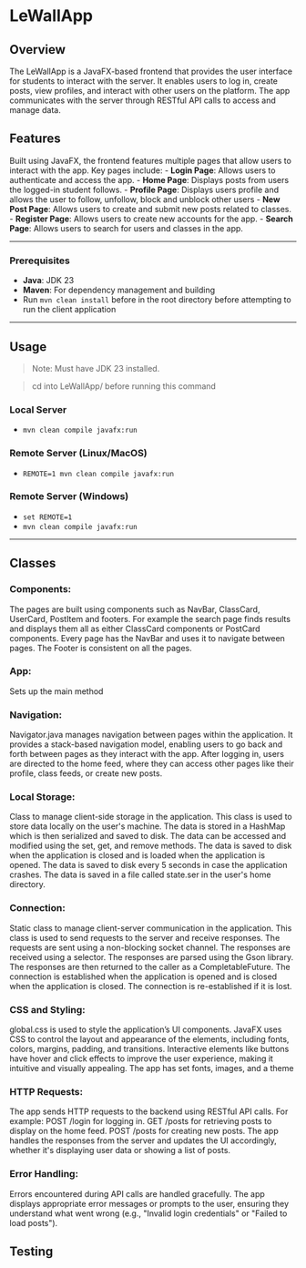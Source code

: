 # LeWallApp

## Overview

The LeWallApp is a JavaFX-based frontend that provides the user interface for students to interact with the server. It enables users to log in, create posts, view profiles, and interact with other users on the platform. The app communicates with the server through RESTful API calls to access and manage data.

## Features

Built using JavaFX, the frontend features multiple pages that allow users to interact with the app. Key pages include: - **Login Page**: Allows users to authenticate and access the app. - **Home Page**: Displays posts from users the logged-in student follows. - **Profile Page**: Displays users profile and allows the user to follow, unfollow, block and unblock other users - **New Post Page**: Allows users to create and submit new posts related to classes. - **Register Page**: Allows users to create new accounts for the app. - **Search Page**: Allows users to search for users and classes in the app.

---

### Prerequisites

- **Java**: JDK 23
- **Maven**: For dependency management and building
- Run `mvn clean install` before in the root directory before attempting to run the client application

---

## Usage

> Note: Must have JDK 23 installed.

> cd into LeWallApp/ before running this command

### Local Server
- `mvn clean compile javafx:run`

### Remote Server (Linux/MacOS)
- `REMOTE=1 mvn clean compile javafx:run`
### Remote Server (Windows)
- `set REMOTE=1`
- `mvn clean compile javafx:run`

---

## Classes

### Components:

The pages are built using components such as NavBar, ClassCard, UserCard, PostItem and footers. For example the search page finds results and displays them all as either ClassCard components or PostCard components. Every page has the NavBar and uses it to navigate between pages. The Footer is consistent on all the pages.

### App:

Sets up the main method

### Navigation:

Navigator.java manages navigation between pages within the application. It provides a stack-based navigation model, enabling users to go back and forth between pages as they interact with the app. After logging in, users are directed to the home feed, where they can access other pages like their profile, class feeds, or create new posts.

### Local Storage:

Class to manage client-side storage in the application. This class is used to store data locally on the user's machine. The data is stored in a HashMap which is then serialized and saved to disk. The data can be accessed and modified using the set, get, and remove methods. The data is saved to disk when the application is closed and is loaded when the application is opened. The data is saved to disk every 5 seconds in case the application crashes. The data is saved in a file called state.ser in the user's home directory.

### Connection:

Static class to manage client-server communication in the application. This class is used to send requests to the server and receive responses. The requests are sent using a non-blocking socket channel. The responses are received using a selector. The responses are parsed using the Gson library. The responses are then returned to the caller as a CompletableFuture. The connection is established when the application is opened and is closed when the application is closed. The connection is re-established if it is lost.

### CSS and Styling:

global.css is used to style the application’s UI components. JavaFX uses CSS to control the layout and appearance of the elements, including fonts, colors, margins, padding, and transitions. Interactive elements like buttons have hover and click effects to improve the user experience, making it intuitive and visually appealing. The app has set fonts, images, and a theme

### HTTP Requests:

The app sends HTTP requests to the backend using RESTful API calls. For example:
POST /login for logging in.
GET /posts for retrieving posts to display on the home feed.
POST /posts for creating new posts.
The app handles the responses from the server and updates the UI accordingly, whether it's displaying user data or showing a list of posts.

### Error Handling:

Errors encountered during API calls are handled gracefully. The app displays appropriate error messages or prompts to the user, ensuring they understand what went wrong (e.g., "Invalid login credentials" or "Failed to load posts").

## Testing
